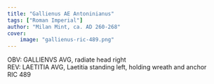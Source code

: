 ```yaml
---
title: "Gallienus AE Antoninianus"
tags: ["Roman Imperial"]
author: "Milan Mint, ca. AD 260-268"
cover:
    image: "gallienus-ric-489.png"
---
```


OBV: GALLIENVS AVG, radiate head right  
REV: LAETITIA AVG, Laetitia standing left, holding wreath and anchor  
RIC 489